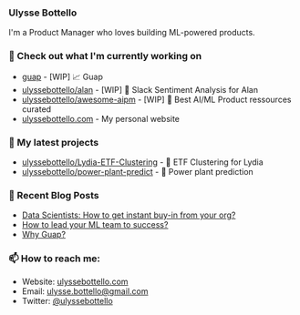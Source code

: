 ### Ulysse Bottello

I'm a Product Manager who loves building ML-powered products.

### 👷 Check out what I'm currently working on

- [guap](https://github.com/guap-ml/guap) - [WIP] 📈 Guap
- [ulyssebottello/alan](https://github.com/ulyssebottello/Alan) - [WIP] 💖 Slack Sentiment Analysis for Alan
- [ulyssebottello/awesome-aipm](https://github.com/ulyssebottello/awesome-aipm) - [WIP] 🧰 Best AI/ML Product ressources curated
- [ulyssebottello.com](https://ulyssebottello.com/) - My personal website



### 🌱 My latest projects

- [ulyssebottello/Lydia-ETF-Clustering](https://github.com/ulyssebottello/Lydia-ETF-Clustering) - 💸 ETF Clustering for Lydia
- [ulyssebottello/power-plant-predict](https://github.com/ulyssebottello/power-plant-predict) - 🌱 Power plant prediction



### 📰 Recent Blog Posts

- [Data Scientists: How to get instant buy-in from your org?](https://ulyssebottello.com/get-buy-in-from-org/)
- [How to lead your ML team to success?](https://ulyssebottello.com/how-to-lead-your-ml-team-to-success/)
- [Why Guap?](https://ulyssebottello.com/why-guap/)

### 📫 How to reach me:

- Website: [ulyssebottello.com](https://ulyssebottello.com/)
- Email: [ulysse.bottello@gmail.com](mailto:ulysse.bottello@gmail.com)
- Twitter: [@ulyssebottello](https://twitter.com/ulyssebottello)
